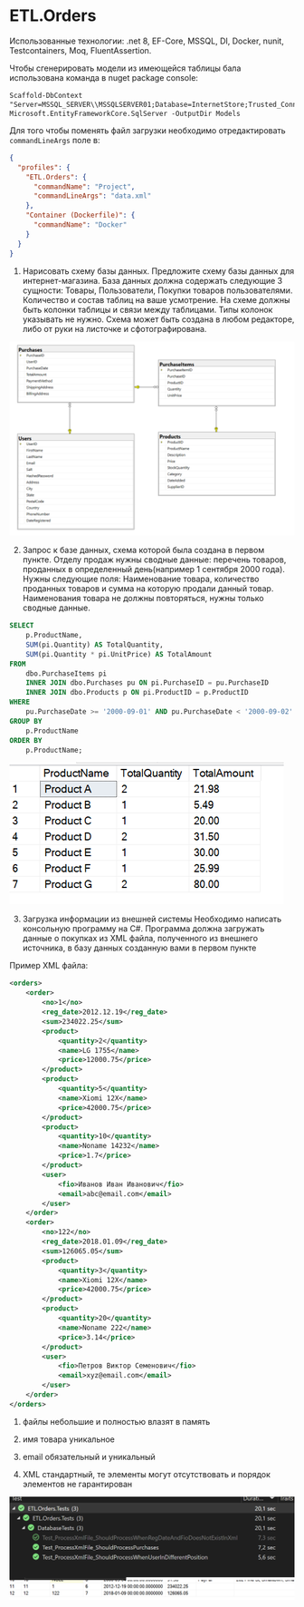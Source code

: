 # ETL.Orders

Использованные технологии: .net 8, EF-Core, MSSQL, DI, Docker, nunit, Testcontainers, Moq, FluentAssertion.

Чтобы сгенерировать модели из имеющейся таблицы бала использована команда в nuget package console:
```console
Scaffold-DbContext "Server=MSSQL_SERVER\\MSSQLSERVER01;Database=InternetStore;Trusted_Connection=True;Encrypt=False;" Microsoft.EntityFrameworkCore.SqlServer -OutputDir Models
```

Для того чтобы поменять файл загрузки необходимо отредактировать `commandLineArgs` поле в:
```json
{
  "profiles": {
    "ETL.Orders": {
      "commandName": "Project",
      "commandLineArgs": "data.xml"
    },
    "Container (Dockerfile)": {
      "commandName": "Docker"
    }
  }
}
```


1. Нарисовать схему базы данных. 
Предложите схему базы данных для интернет-магазина. База данных должна содержать следующие 3 сущности: Товары, Пользователи, Покупки товаров пользователями. Количество и состав таблиц на ваше усмотрение. На схеме должны быть колонки таблицы и связи между таблицами. Типы колонок указывать не нужно. Схема может быть создана в любом редакторе, либо от руки на листочке и сфотографирована.

![Диаграмма схемы](task1.schema.png)

2. Запрос к базе данных, схема которой была создана в первом пункте. 
Отделу продаж нужны сводные данные: перечень товаров, проданных в определенный день(например 1 сентября 2000 года). 
Нужны следующие поля: Наименование товара, количество проданных товаров и сумма на которую продали данный товар. 
Наименования товара не должны повторяться, нужны только сводные данные.

```sql
SELECT
    p.ProductName,
    SUM(pi.Quantity) AS TotalQuantity,
    SUM(pi.Quantity * pi.UnitPrice) AS TotalAmount
FROM
    dbo.PurchaseItems pi
    INNER JOIN dbo.Purchases pu ON pi.PurchaseID = pu.PurchaseID
    INNER JOIN dbo.Products p ON pi.ProductID = p.ProductID
WHERE
    pu.PurchaseDate >= '2000-09-01' AND pu.PurchaseDate < '2000-09-02'
GROUP BY
    p.ProductName
ORDER BY
    p.ProductName;
```

![Диаграмма схемы](task2.query-result.png)

3. Загрузка информации из внешней системы
Необходимо написать консольную программу на С#. 
Программа должна загружать данные о покупках из XML файла, полученного из внешнего источника, в базу данных созданную вами в первом пункте

Пример XML файла:

```xml
<orders>
    <order>
        <no>1</no>
        <reg_date>2012.12.19</reg_date>
        <sum>234022.25</sum>
        <product>
            <quantity>2</quantity>
            <name>LG 1755</name>
            <price>12000.75</price>
        </product>
        <product>
            <quantity>5</quantity>
            <name>Xiomi 12X</name>
            <price>42000.75</price>
        </product>
        <product>
            <quantity>10</quantity>
            <name>Noname 14232</name>
            <price>1.7</price>
        </product>
        <user>
            <fio>Иванов Иван Иванович</fio>
            <email>abc@email.com</email>
        </user>
    </order>
    <order>
        <no>122</no>
        <reg_date>2018.01.09</reg_date>
        <sum>126065.05</sum>
        <product>
            <quantity>3</quantity>
            <name>Xiomi 12X</name>
            <price>42000.75</price>
        </product>
        <product>
            <quantity>20</quantity>
            <name>Noname 222</name>
            <price>3.14</price>
        </product>
        <user>
            <fio>Петров Виктор Семенович</fio>
            <email>xyz@email.com</email>
        </user>
    </order>
</orders>
```


1) файлы небольшие и полностью влазят в память

2) имя товара уникальное

3) email обязательный и уникальный

4) XML стандартный, те элементы могут отсутствовать и порядок элементов не гарантирован

![Диаграмма результатов тестов](task3.works-well.png)
